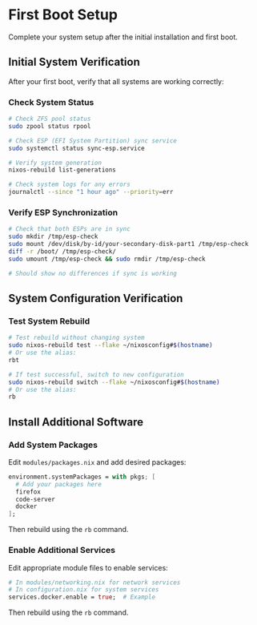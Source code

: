 # First Boot Setup

Complete your system setup after the initial installation and first boot.

## Initial System Verification

After your first boot, verify that all systems are working correctly:

### Check System Status
```bash
# Check ZFS pool status
sudo zpool status rpool

# Check ESP (EFI System Partition) sync service
sudo systemctl status sync-esp.service

# Verify system generation
nixos-rebuild list-generations

# Check system logs for any errors
journalctl --since "1 hour ago" --priority=err
```

### Verify ESP Synchronization
```bash
# Check that both ESPs are in sync
sudo mkdir /tmp/esp-check
sudo mount /dev/disk/by-id/your-secondary-disk-part1 /tmp/esp-check
diff -r /boot/ /tmp/esp-check/
sudo umount /tmp/esp-check && sudo rmdir /tmp/esp-check

# Should show no differences if sync is working
```

## System Configuration Verification

### Test System Rebuild
```bash
# Test rebuild without changing system
sudo nixos-rebuild test --flake ~/nixosconfig#$(hostname)
# Or use the alias:
rbt

# If test successful, switch to new configuration
sudo nixos-rebuild switch --flake ~/nixosconfig#$(hostname)
# Or use the alias:
rb
```

## Install Additional Software

### Add System Packages
Edit `modules/packages.nix` and add desired packages:

```nix
environment.systemPackages = with pkgs; [
  # Add your packages here
  firefox
  code-server
  docker
];
```

Then rebuild using the `rb` command.

### Enable Additional Services
Edit appropriate module files to enable services:

```nix
# In modules/networking.nix for network services
# In configuration.nix for system services
services.docker.enable = true;  # Example
```

Then rebuild using the `rb` command.
